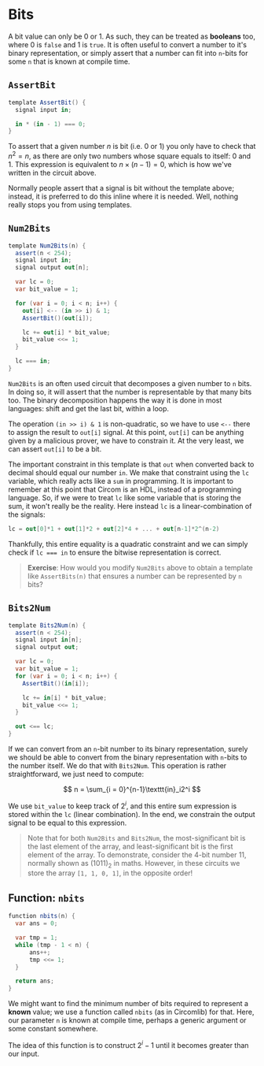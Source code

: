 # Bits

A bit value can only be 0 or 1. As such, they can be treated as **booleans** too, where 0 is `false` and 1 is `true`. It is often useful to convert a number to it's binary representation, or simply assert that a number can fit into `n`-bits for some `n` that is known at compile time.

## `AssertBit`

```cs
template AssertBit() {
  signal input in;

  in * (in - 1) === 0;
}
```

To assert that a given number $n$ is bit (i.e. 0 or 1) you only have to check that $n^2 = n$, as there are only two numbers whose square equals to itself: 0 and 1. This expression is equivalent to $n \times (n - 1) = 0$, which is how we've written in the circuit above.

Normally people assert that a signal is bit without the template above; instead, it is preferred to do this inline where it is needed. Well, nothing really stops you from using templates.

## `Num2Bits`

```cs
template Num2Bits(n) {
  assert(n < 254);
  signal input in;
  signal output out[n];

  var lc = 0;
  var bit_value = 1;

  for (var i = 0; i < n; i++) {
    out[i] <-- (in >> i) & 1;
    AssertBit()(out[i]);

    lc += out[i] * bit_value;
    bit_value <<= 1;
  }

  lc === in;
}
```

`Num2Bits` is an often used circuit that decomposes a given number to `n` bits. In doing so, it will assert that the number is representable by that many bits too. The binary decomposition happens the way it is done in most languages: shift and get the last bit, within a loop.

The operation `(in >> i) & 1` is non-quadratic, so we have to use `<--` there to assign the result to `out[i]` signal. At this point, `out[i]` can be anything given by a malicious prover, we have to constrain it. At the very least, we can assert `out[i]` to be a bit.

The important constraint in this template is that `out` when converted back to decimal should equal our number `in`. We make that constraint using the `lc` variable, which really acts like a `sum` in programming. It is important to remember at this point that Circom is an HDL, instead of a programming language. So, if we were to treat `lc` like some variable that is storing the sum, it won't really be the reality. Here instead `lc` is a linear-combination of the signals:

```cs
lc = out[0]*1 + out[1]*2 + out[2]*4 + ... + out[n-1]*2^(n-2)
```

Thankfully, this entire equality is a quadratic constraint and we can simply check if `lc === in` to ensure the bitwise representation is correct.

> **Exercise**: How would you modify `Num2Bits` above to obtain a template like `AssertBits(n)` that ensures a number can be represented by `n` bits?

## `Bits2Num`

```cs
template Bits2Num(n) {
  assert(n < 254);
  signal input in[n];
  signal output out;

  var lc = 0;
  var bit_value = 1;
  for (var i = 0; i < n; i++) {
    AssertBit()(in[i]);

    lc += in[i] * bit_value;
    bit_value <<= 1;
  }

  out <== lc;
}
```

If we can convert from an `n`-bit number to its binary representation, surely we should be able to convert from the binary representation with `n`-bits to the number itself. We do that with `Bits2Num`. This operation is rather straightforward, we just need to compute:

$$
n = \sum_{i = 0}^{n-1}\texttt{in}_i2^i
$$

We use `bit_value` to keep track of $2^i$, and this entire sum expression is stored within the `lc` (linear combination). In the end, we constrain the output signal to be equal to this expression.

> Note that for both `Num2Bits` and `Bits2Num`, the most-significant bit is the last element of the array, and least-significant bit is the first element of the array. To demonstrate, consider the 4-bit number 11, normally shown as $(1011)_2$ in maths. However, in these circuits we store the array `[1, 1, 0, 1]`, in the opposite order!

## Function: `nbits`

```cs
function nbits(n) {
  var ans = 0;

  var tmp = 1;
  while (tmp - 1 < n) {
      ans++;
      tmp <<= 1;
  }

  return ans;
}
```

We might want to find the minimum number of bits required to represent a **known** value; we use a function called `nbits` (as in Circomlib) for that. Here, our parameter `n` is known at compile time, perhaps a generic argument or some constant somewhere.

The idea of this function is to construct $2^i - 1$ until it becomes greater than our input.
